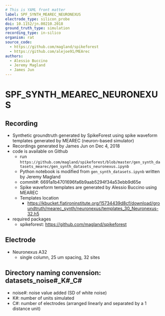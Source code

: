 ```yaml
---
# This is YAML front matter
label: SPF_SYNTH_MEAREC_NEURONEXUS
electrode_type: silicon_probe
doi: 10.1152/jn.00210.2018
ground_truth_type: simulation
recording_type: in-silico
organism: rat
source_code: 
  - https://github.com/magland/spikeforest
  - https://github.com/alejoe91/MEArec
authors:
  - Alessio Buccino
  - Jeremy Magland
  - James Jun
---
```


# SPF_SYNTH_MEAREC_NEURONEXUS

## Recording
- Synthetic groundtruth generated by SpikeForest using spike waveform templates generated by MEAREC (neuron-based simulator)
- Recordings generated by James Jun on Dec 4, 2018
- code is available on Github
  - run `https://github.com/magland/spikeforest/blob/master/gen_synth_datasets_mearec/gen_synth_datasets_neuronexus.ipynb`
  - Python notebook is modified from `gen_synth_datasets.ipynb` written by Jeremy Magland
  - commit#: 6691a1b4701696fa6b9aab5294f34a53ebb9d65e
  - Spike waveform templates are generated by Alessio Buccino using MEAREC
  - Templates location
    - https://kbucket.flatironinstitute.org/15734439d8cf/download/groundtruth/mearec_synth/neuronexus/templates_30_Neuronexus-32.h5
- required packages
  - spikeforest: https://github.com/magland/spikeforest

## Electrode
- Neuronexus A32
  - single column, 25 um spacing, 32 sites

## Directory naming convension: datasets_noise#_K#_C#
- noise#: noise value added (SD of white noise)
- K#: number of units simulated
- C#: number of electrodes (arranged linearly and separated by a 1 distance unit)